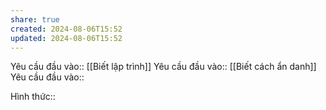 ```yaml
---
share: true
created: 2024-08-06T15:52
updated: 2024-08-06T15:52
---
```

Yêu cầu đầu vào:: [[Biết lập trình]]
Yêu cầu đầu vào:: [[Biết cách ẩn danh]]
Yêu cầu đầu vào:: 

Hình thức::